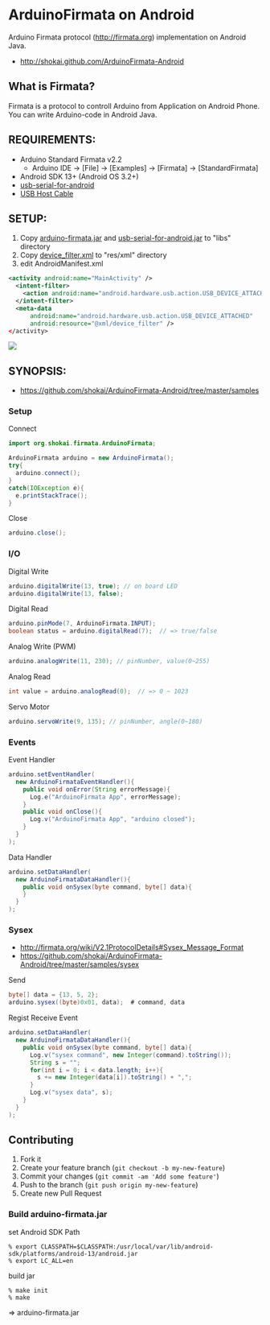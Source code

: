 ArduinoFirmata on Android
=========================
Arduino Firmata protocol (http://firmata.org) implementation on Android Java.

* http://shokai.github.com/ArduinoFirmata-Android


What is Firmata?
----------------
Firmata is a protocol to controll Arduino from Application on Android Phone.
You can write Arduino-code in Android Java.


REQUIREMENTS:
-------------
* Arduino Standard Firmata v2.2
  * Arduino IDE -> [File] -> [Examples] -> [Firmata] -> [StandardFirmata]
* Android SDK 13+ (Android OS 3.2+)
* [usb-serial-for-android](http://code.google.com/p/usb-serial-for-android)
* [USB Host Cable](https://www.google.com/search?q=USB+host+cable)


SETUP:
------

1. Copy [arduino-firmata.jar](https://github.com/shokai/ArduinoFirmata-Android/raw/master/arduino-firmata.jar) and [usb-serial-for-android.jar](http://code.google.com/p/usb-serial-for-android) to "libs" directory
2. Copy [device_filter.xml](http://usb-serial-for-android.googlecode.com/git/UsbSerialExamples/res/xml/device_filter.xml) to "res/xml" directory
3. edit AndroidManifest.xml

```xml
<activity android:name="MainActivity" />
  <intent-filter>
    <action android:name="android.hardware.usb.action.USB_DEVICE_ATTACHED" />
  </intent-filter>
  <meta-data
      android:name="android.hardware.usb.action.USB_DEVICE_ATTACHED"
      android:resource="@xml/device_filter" />
</activity>
```

<img src="http://shokai.org/archive/file/9cc50dffd79a489b23fcf75e4250d4fa.png">



SYNOPSIS:
---------

- https://github.com/shokai/ArduinoFirmata-Android/tree/master/samples

### Setup

Connect
```java
import org.shokai.firmata.ArduinoFirmata;

ArduinoFirmata arduino = new ArduinoFirmata();
try{
  arduino.connect();
}
catch(IOException e){
  e.printStackTrace();
}
```

Close
```java
arduino.close();
```


### I/O

Digital Write
```java
arduino.digitalWrite(13, true); // on board LED
arduino.digitalWrite(13, false);
```

Digital Read
```java
arduino.pinMode(7, ArduinoFirmata.INPUT);
boolean status = arduino.digitalRead(7);  // => true/false
```

Analog Write (PWM)
```java
arduino.analogWrite(11, 230); // pinNumber, value(0~255)
```

Analog Read
```java
int value = arduino.analogRead(0);  // => 0 ~ 1023
```

Servo Motor
```java
arduino.servoWrite(9, 135); // pinNumber, angle(0~180)
```

### Events

Event Handler
```java
arduino.setEventHandler(
  new ArduinoFirmataEventHandler(){
    public void onError(String errorMessage){
      Log.e("ArduinoFirmata App", errorMessage);
    }
    public void onClose(){
      Log.v("ArduinoFirmata App", "arduino closed");
    }
  }
);
```

Data Handler
```java
arduino.setDataHandler(
  new ArduinoFirmataDataHandler(){
    public void onSysex(byte command, byte[] data){
    }
  }
);

```

### Sysex

- http://firmata.org/wiki/V2.1ProtocolDetails#Sysex_Message_Format
- https://github.com/shokai/ArduinoFirmata-Android/tree/master/samples/sysex

Send
```java
byte[] data = {13, 5, 2};
arduino.sysex((byte)0x01, data);  # command, data
```

Regist Receive Event
```java
arduino.setDataHandler(
  new ArduinoFirmataDataHandler(){
    public void onSysex(byte command, byte[] data){
      Log.v("sysex command", new Integer(command).toString());
      String s = "";
      for(int i = 0; i < data.length; i++){
        s += new Integer(data[i]).toString() + ",";
      }
      Log.v("sysex data", s);
    }
  }
);

```

Contributing
------------
1. Fork it
2. Create your feature branch (`git checkout -b my-new-feature`)
3. Commit your changes (`git commit -am 'Add some feature'`)
4. Push to the branch (`git push origin my-new-feature`)
5. Create new Pull Request

### Build arduino-firmata.jar

set Android SDK Path

    % export CLASSPATH=$CLASSPATH:/usr/local/var/lib/android-sdk/platforms/android-13/android.jar
    % export LC_ALL=en

build jar

    % make init
    % make

=> arduino-firmata.jar